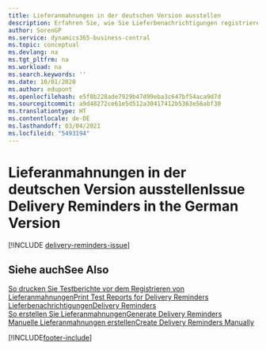 ```yaml
---
title: Lieferanmahnungen in der deutschen Version ausstellen
description: Erfahren Sie, wie Sie Lieferbenachrichtigungen registrieren und ausdrucken, sodass Sie Mahnungen an Kreditoren in der deutschen Version von Business Central verschicken können.
author: SorenGP
ms.service: dynamics365-business-central
ms.topic: conceptual
ms.devlang: na
ms.tgt_pltfrm: na
ms.workload: na
ms.search.keywords: ''
ms.date: 10/01/2020
ms.author: edupont
ms.openlocfilehash: e5f8b228ade7929b47d99eba3c647bf54aca9d7d
ms.sourcegitcommit: a9d48272ce61e5d512a30417412b5363e56abf30
ms.translationtype: HT
ms.contentlocale: de-DE
ms.lasthandoff: 03/04/2021
ms.locfileid: "5493194"
---
```

# <a name="issue-delivery-reminders-in-the-german-version"></a><span data-ttu-id="536a2-103">Lieferanmahnungen in der deutschen Version ausstellen</span><span class="sxs-lookup"><span data-stu-id="536a2-103">Issue Delivery Reminders in the German Version</span></span>

[!INCLUDE [delivery-reminders-issue](../includes/ATCHDE/delivery-reminders-issue.md)] 

## <a name="see-also"></a><span data-ttu-id="536a2-104">Siehe auch</span><span class="sxs-lookup"><span data-stu-id="536a2-104">See Also</span></span>

[<span data-ttu-id="536a2-105">So drucken Sie Testberichte vor dem Registrieren von Lieferanmahnungen</span><span class="sxs-lookup"><span data-stu-id="536a2-105">Print Test Reports for Delivery Reminders</span></span>](how-to-print-test-reports-for-delivery-reminders.md)  
[<span data-ttu-id="536a2-106">Lieferbenachrichtigungen</span><span class="sxs-lookup"><span data-stu-id="536a2-106">Delivery Reminders</span></span>](delivery-reminders.md)  
[<span data-ttu-id="536a2-107">So erstellen Sie Lieferanmahnungen</span><span class="sxs-lookup"><span data-stu-id="536a2-107">Generate Delivery Reminders</span></span>](how-to-generate-delivery-reminders.md)  
[<span data-ttu-id="536a2-108">Manuelle Lieferanmahnungen erstellen</span><span class="sxs-lookup"><span data-stu-id="536a2-108">Create Delivery Reminders Manually</span></span>](how-to-create-delivery-reminders-manually.md)  


[!INCLUDE[footer-include](../../includes/footer-banner.md)]